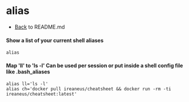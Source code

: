 # alias

- [Back](README.md) to README.md

####  Show a list of your current shell aliases
```
alias
```

#### Map 'll' to 'ls -l' Can be used per session or put inside a shell config file like .bash_aliases
```
alias ll='ls -l'
alias ch='docker pull ireaneus/cheatsheet && docker run -rm -ti ireaneus/cheatsheet:latest'
```
